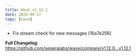 ```yaml
---
title: Wave v1.12.1
date: 2024-09-17
tags: [wave]
---
```


- Fix stream check for new messages [16a7e256]


**Full Changelog**: https://github.com/seqeralabs/wave/compare/v1.12.0...v1.12.1
